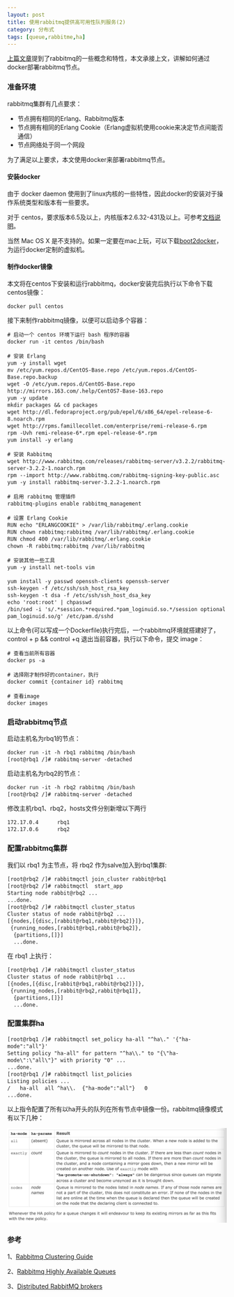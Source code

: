 ```yaml
---
layout: post
title: 使用rabbitmq提供高可用性队列服务(2)
category: 分布式
tags: [queue,rabbitme,ha]
---
```


[上篇文章](/2015/05/30/rabbitmq-cluster-with-high-availability-1/)提到了rabbitmq的一些概念和特性，本文承接上文，讲解如何通过docker部署rabbitmq节点。

### 准备环境

rabbitmq集群有几点要求：

* 节点拥有相同的Erlang、Rabbitmq版本
* 节点拥有相同的Erlang Cookie（Erlang虚拟机使用cookie来决定节点间能否通信）
* 节点网络处于同一个网段

为了满足以上要求，本文使用docker来部署rabbitmq节点。

#### 安装docker

由于 docker daemon 使用到了linux内核的一些特性，因此docker的安装对于操作系统类型和版本有一些要求。

对于 centos，要求版本6.5及以上，内核版本2.6.32-431及以上。可参考[文档说明](https://docs.docker.com/installation/centos/)。

当然 Mac OS X 是不支持的。如果一定要在mac上玩，可以下载[boot2docker](https://github.com/boot2docker/osx-installer/releases)，为运行docker定制的虚拟机。

#### 制作docker镜像

本文将在centos下安装和运行rabbitmq，docker安装完后执行以下命令下载centos镜像：

    docker pull centos


接下来制作rabbitmq镜像，以便可以启动多个容器：

    # 启动一个 centos 环境下运行 bash 程序的容器
    docker run -it centos /bin/bash

    # 安装 Erlang
    yum -y install wget
    mv /etc/yum.repos.d/CentOS-Base.repo /etc/yum.repos.d/CentOS-Base.repo.backup
    wget -O /etc/yum.repos.d/CentOS-Base.repo http://mirrors.163.com/.help/CentOS7-Base-163.repo
    yum -y update
    mkdir packages && cd packages
    wget http://dl.fedoraproject.org/pub/epel/6/x86_64/epel-release-6-8.noarch.rpm
    wget http://rpms.famillecollet.com/enterprise/remi-release-6.rpm
    rpm -Uvh remi-release-6*.rpm epel-release-6*.rpm
    yum install -y erlang

    # 安装 Rabbitmq
    wget http://www.rabbitmq.com/releases/rabbitmq-server/v3.2.2/rabbitmq-server-3.2.2-1.noarch.rpm
    rpm --import http://www.rabbitmq.com/rabbitmq-signing-key-public.asc
    yum -y install rabbitmq-server-3.2.2-1.noarch.rpm
    
    # 启用 rabbitmq 管理插件
    rabbitmq-plugins enable rabbitmq_management

    # 设置 Erlang Cookie
    RUN echo "ERLANGCOOKIE" > /var/lib/rabbitmq/.erlang.cookie
    RUN chown rabbitmq:rabbitmq /var/lib/rabbitmq/.erlang.cookie
    RUN chmod 400 /var/lib/rabbitmq/.erlang.cookie
    chown -R rabbitmq:rabbitmq /var/lib/rabbitmq

    # 安装其他一些工具
    yum -y install net-tools vim

    yum install -y passwd openssh-clients openssh-server
    ssh-keygen -f /etc/ssh/ssh_host_rsa_key
    ssh-keygen -t dsa -f /etc/ssh/ssh_host_dsa_key
    echo 'root:root' | chpasswd
    /bin/sed -i 's/.*session.*required.*pam_loginuid.so.*/session optional pam_loginuid.so/g' /etc/pam.d/sshd

以上命令(可以写成一个Dockerfile)执行完后，一个rabbitmq环境就搭建好了，control + p && control +q 退出当前容器，执行以下命令，提交 image：

    # 查看当前所有容器
    docker ps -a

    # 选择刚才制作好的container，执行
    docker commit {container id} rabbitmq

    # 查看image
    docker images

### 启动rabbitmq节点

启动主机名为rbq1的节点：

    docker run -it -h rbq1 rabbitmq /bin/bash
    [root@rbq1 /]# rabbitmq-server -detached

启动主机名为rbq2的节点：

    docker run -it -h rbq2 rabbitmq /bin/bash
    [root@rbq2 /]# rabbitmq-server -detached

修改主机rbq1、rbq2，hosts文件分别新增以下两行

    172.17.0.4      rbq1
    172.17.0.6      rbq2

### 配置rabbitmq集群

我们以 rbq1 为主节点，将 rbq2 作为salve加入到rbq1集群:

    [root@rbq2 /]# rabbitmqctl join_cluster rabbit@rbq1
    [root@rbq2 /]# rabbitmqctl  start_app
    Starting node rabbit@rbq2 ...
    ...done.
    [root@rbq2 /]# rabbitmqctl cluster_status
    Cluster status of node rabbit@rbq2 ...
    [{nodes,[{disc,[rabbit@rbq1,rabbit@rbq2]}]},
     {running_nodes,[rabbit@rbq1,rabbit@rbq2]},
      {partitions,[]}]
      ...done.

在 rbq1 上执行：

    [root@rbq1 /]# rabbitmqctl cluster_status
    Cluster status of node rabbit@rbq1 ...
    [{nodes,[{disc,[rabbit@rbq1,rabbit@rbq2]}]},
     {running_nodes,[rabbit@rbq2,rabbit@rbq1]},
      {partitions,[]}]
      ...done.

### 配置集群ha

    [root@rbq1 /]# rabbitmqctl set_policy ha-all "^ha\." '{"ha-mode":"all"}'
    Setting policy "ha-all" for pattern "^ha\\." to "{\"ha-mode\":\"all\"}" with priority "0" ...
    ...done.
    [root@rbq1 /]# rabbitmqctl list_policies
    Listing policies ...
    /   ha-all  all ^ha\\.  {"ha-mode":"all"}   0
    ...done.

以上指令配置了所有以ha开头的队列在所有节点中镜像一份。rabbitmq镜像模式有以下几种：

![rabbitmq-ha](/assets/images/rabbitmq-ha.png)

### 参考
1、[Rabbitmq Clustering Guide](https://www.rabbitmq.com/clustering.html)

2、[Rabbitmq Highly Available Queues](https://www.rabbitmq.com/ha.html)

3、[Distributed RabbitMQ brokers](https://www.rabbitmq.com/distributed.html)






